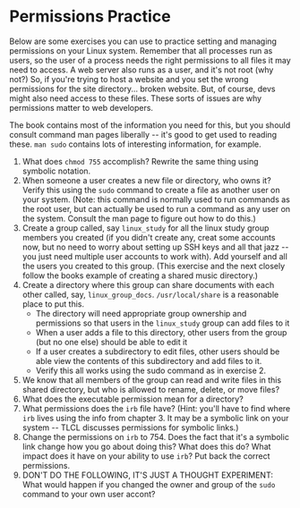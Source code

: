 # Permissions Practice

Below are some exercises you can use to practice setting and managing permissions on your Linux system. Remember that all processes run as users, so the user of a process needs the right permissions to all files it may need to access. A web server also runs as a user, and it's not root (why not?) So, if you're trying to host a website and you set the wrong permissions for the site directory... broken website. But, of course, devs might also need access to these files. These sorts of issues are why permissions matter to web developers.

The book contains most of the information you need for this, but you should consult command man pages liberally -- it's good to get used to reading these. `man sudo` contains lots of interesting information, for example.

1. What does `chmod 755` accomplish? Rewrite the same thing using symbolic notation.
1. When someone a user creates a new file or directory, who owns it? Verify this using the `sudo` command to create a file as another user on your system. (Note: this command is normally used to run commands as the root user, but can actually be used to run a command as any user on the system. Consult the man page to figure out how to do this.)
1. Create a group called, say `linux_study` for all the linux study group members you created (if you didn't create any, creat some accounts now, but no need to worry about setting up SSH keys and all that jazz -- you just need multiple user accounts to work with). Add yourself and all the users you created to this group. (This exercise and the next closely follow the books example of creating a shared music directory.)
1. Create a directory where this group can share documents with each other called, say, `linux_group_docs`. `/usr/local/share` is a reasonable place to put this.
   - The directory will need appropriate group ownership and permissions so that users in the `linux_study` group can add files to it
   - When a user adds a file to this directory, other users from the group (but no one else) should be able to edit it
   - If a user creates a subdirectory to edit files, other users should be able view the contents of this subdirectory and add files to it.
   - Verify this all works using the sudo command as in exercise 2.
1. We know that all members of the group can read and write files in this shared directory, but who is allowed to rename, delete, or move files?
1. What does the executable permission mean for a directory?
1. What permissions does the `irb` file have? (Hint: you'll have to find where `irb` lives using the info from chapter 3. It may be a symbolic link on your system -- TLCL discusses permissions for symbolic links.)
1. Change the permissions on `irb` to 754. Does the fact that it's a symbolic link change how you go about doing this? What does this do? What impact does it have on your ability to use `irb`? Put back the correct permissions.
1. DON'T DO THE FOLLOWING, IT'S JUST A THOUGHT EXPERIMENT: What would happen if you changed the owner and group of the `sudo` command to your own user accont?
